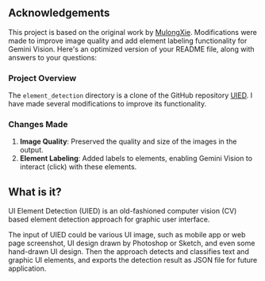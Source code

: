 ## Acknowledgements

This project is based on the original work by [MulongXie](https://github.com/MulongXie/UIED). Modifications were made to improve image quality and add element labeling functionality for Gemini Vision.
Here's an optimized version of your README file, along with answers to your questions:

### Project Overview

The `element_detection` directory is a clone of the GitHub repository [UIED](https://github.com/MulongXie/UIED). I have made several modifications to improve its functionality.

### Changes Made

1. **Image Quality**: Preserved the quality and size of the images in the output.
2. **Element Labeling**: Added labels to elements, enabling Gemini Vision to interact (click) with these elements.

## What is it?

UI Element Detection (UIED) is an old-fashioned computer vision (CV) based element detection approach for graphic user interface.

The input of UIED could be various UI image, such as mobile app or web page screenshot, UI design drawn by Photoshop or Sketch, and even some hand-drawn UI design. Then the approach detects and classifies text and graphic UI elements, and exports the detection result as JSON file for future application.
